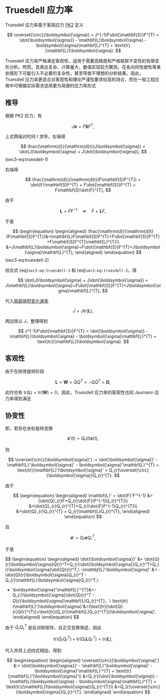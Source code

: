 # Truesdell 应力率

Truesdell 应力率基于客观应力 [PK2](../chap4/sec2-2ndPiolaKirchhoff.md) 定义

$$
\overset{\circ}{\boldsymbol{\sigma}} = 
J^{-1}F\dot{\mathbf{S}}F^{T} = \dot{\boldsymbol{\sigma}} - \mathbf{L}\boldsymbol{\sigma} - \boldsymbol{\sigma}\mathbf{L}^{T} + \text{tr}(\mathbf{L})\boldsymbol{\sigma}.
$$

Truesdell 应力率严格满足客观性，适用于需要高精度和严格框架不变性的有限变形分析。然而，其表达复杂、计算量大，数值实现较为繁琐，在各向同性塑性等某些情形下可能引入不必要的复杂性，甚至导致不理想的分析结果。因此，Truesdell 应力率更适合对客观性和理论严谨性要求较高的场合，而在一般工程应用中可根据实际需求选用更为简便的应力率形式

## 推导

根据 PK2 应力，有

$$
J\boldsymbol{\sigma} = F\mathbf{S}F^{T},
$$

上式两端对时间 $t$ 求导，左端得

$$
\frac{\mathrm{d}}{\mathrm{d}t}(J\boldsymbol{\sigma}) = \dot{J}\boldsymbol{\sigma} + J\dot{\boldsymbol{\sigma}},
$$ (sec3-eq:truesdell-1)

右端得

$$
\frac{\mathrm{d}}{\mathrm{d}t}(F\mathbf{S}F^{T}) = \dot{F}\mathbf{S}F^{T} + F\dot{\mathbf{S}}F^{T} + F\mathbf{S}\dot{F}^{T},
$$

由于

$$
\mathbf{L} = \dot{F}F^{-1}\quad\Longrightarrow\quad \dot{F} = \mathbf{L}F,
$$

于是

$$
\begin{equation}
\begin{aligned}
\frac{\mathrm{d}}{\mathrm{d}t}(F\mathbf{S}F^{T})&=\mathbf{L}F\mathbf{S}F^{T}+F\dot{\mathbf{S}}F^{T}+F\mathbf{S}F^{T}\mathbf{L}^{T}\\
&=J\mathbf{L}\boldsymbol{\sigma}+F\dot{\mathbf{S}}F^{T}+J\boldsymbol{\sigma}\mathbf{L}^{T},
\end{aligned}
\end{equation}
$$ (sec3-eq:truesdell-2)

综合式 {eq}`sec3-eq:truesdell-1` 和 {eq}`sec3-eq:truesdell-2`，得

$$
\dot{J}\boldsymbol{\sigma} + J\dot{\boldsymbol{\sigma}} = J\mathbf{L}\boldsymbol{\sigma}+F\dot{\mathbf{S}}F^{T}+J\boldsymbol{\sigma}\mathbf{L}^{T},
$$

代入[局部体积变化速率](../chap3/sec1-velocity-gradient.md)

$$
\dot{J} = J\text{tr}(\mathbf{L}),
$$

两边除以 $J$，整理得到

$$
J^{-1}F\dot{\mathbf{S}}F^{T} = \dot{\boldsymbol{\sigma}} - \mathbf{L}\boldsymbol{\sigma} - \boldsymbol{\sigma}\mathbf{L}^{T} + \text{tr}(\mathbf{L})\boldsymbol{\sigma}.
$$


## 客观性

由于在刚体旋转阶段

$$
\mathbf{L} = \mathbf{W} = \dot{Q}Q^{T} = -Q\dot{Q}^{T} = \boldsymbol{\Omega},
$$

此时也有 $\text{tr}(\mathbf{L}) = \text{tr}(\mathbf{W}) = 0$，因此，Truesdell 应力率的客观性也同 Jaumann 应力率得到满足

## 协变性

即，若存在坐标旋转变换

$$
\mathbf{x}'(t) = Q_{r}(t)\mathbf{x}(t),
$$

则

$$
\overset{\circ}{\boldsymbol{\sigma}'} := \dot{\boldsymbol{\sigma}}' - \mathbf{L}'\boldsymbol{\sigma}' - \boldsymbol{\sigma}'\mathbf{L}'^{T} + \text{tr}(\mathbf{L}')\boldsymbol{\sigma}' = Q_{r}\overset{\circ}{\boldsymbol{\sigma}}Q_{r}^{T}.
$$

由于

$$
\begin{equation}
\begin{aligned}
\mathbf{L}' = \dot{F}'F'^{-1} &= (\dot{Q}_{r}F+Q_{r}\dot{F})F^{-1}Q_{r}^{T}\\
&=\dot{Q}_{r}Q_{r}^{T}+Q_{r}\dot{F}F^{-1}Q_{r}^{T}\\
&=\dot{Q}_{r}Q_{r}^{T} + Q_{r}\mathbf{L}Q_{r}^{T},
\end{aligned}
\end{equation}
$$

且

$$
\boldsymbol{\sigma}' = Q_{r}\boldsymbol{\sigma}Q_{r}^T,
$$

于是

$$
\begin{equation}
\begin{aligned}
\dot{\boldsymbol{\sigma}}' &= \dot{Q}_{r}\boldsymbol{\sigma}Q_{r}^T+Q_{r}\dot{\boldsymbol{\sigma}}Q_{r}^T+Q_{r}\boldsymbol{\sigma}\dot{Q}_{r}^T,\\
-\mathbf{L}'\boldsymbol{\sigma}' &= -\dot{Q}_{r}\boldsymbol{\sigma}Q_{r}^T - Q_{r}\mathbf{L}\boldsymbol{\sigma}Q_{r}^T,\\
- \boldsymbol{\sigma}'\mathbf{L}'^{T}&=-Q_{r}\boldsymbol{\sigma}\dot{Q}_{r}^T - Q_{r}\boldsymbol{\sigma}\mathbf{L}Q_{r}^{T}，\\
\text{tr}(\mathbf{L}')\boldsymbol{\sigma}'&=(\text{tr}(\dot{Q}_{r}Q_{r}^{T})+\text{tr}(Q_{r}\mathbf{L}Q_{r}^{T}))\boldsymbol{\sigma}',
\end{aligned}
\end{equation}
$$

由于 $\dot{Q}_{r}Q_{r}^{T}$ 是反对称矩阵，且正交变换保迹，因此

$$
\text{tr}(\dot{Q}_{r}Q_{r}^{T})+\text{tr}(Q_{r}\mathbf{L}Q_{r}^{T}) = \text{tr}(\mathbf{L}),
$$

代入并将上述四式相加，得到

$$
\begin{equation}
\begin{aligned}
\overset{\circ}{\boldsymbol{\sigma}'} &:= \dot{\boldsymbol{\sigma}}' - \mathbf{L}'\boldsymbol{\sigma}' - \boldsymbol{\sigma}'\mathbf{L}'^{T} + \text{tr}(\mathbf{L}')\boldsymbol{\sigma}'\\
&=Q_{r}(\dot{\boldsymbol{\sigma}} - \mathbf{L}\boldsymbol{\sigma} - \boldsymbol{\sigma}\mathbf{L}^{T} + \text{tr}(\mathbf{L})\boldsymbol{\sigma})Q_{r}^{T}\\
&=Q_{r}\overset{\circ}{\boldsymbol{\sigma}}Q_{r}^{T}.
\end{aligned}
\end{equation}
$$